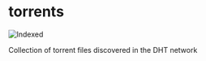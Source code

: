 torrents 
========
![Indexed](https://img.shields.io/badge/indexed-92346-blue)

Collection of torrent files discovered in the DHT network
